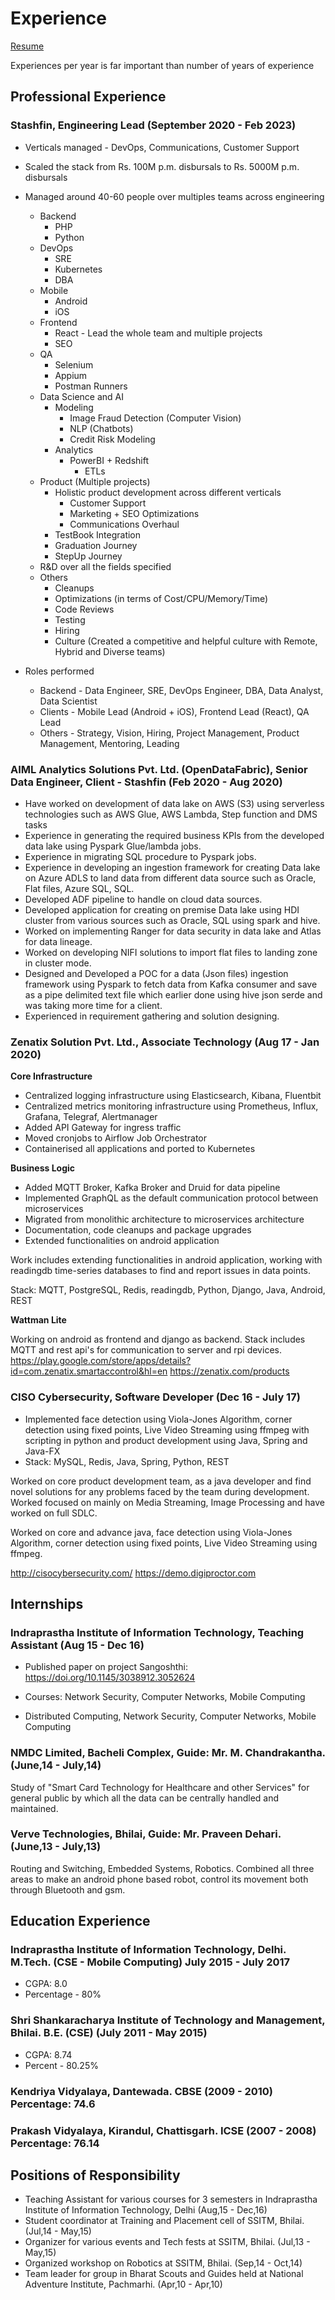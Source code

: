 # Experience

[Resume](https://bit.ly/deepak_sood_resume)

Experiences per year is far important than number of years of experience

## Professional Experience

### Stashfin, Engineering Lead (September 2020 - Feb 2023)

- Verticals managed - DevOps, Communications, Customer Support

- Scaled the stack from Rs. 100M p.m. disbursals to Rs. 5000M p.m. disbursals

- Managed around 40-60 people over multiples teams across engineering
  - Backend
    - PHP
    - Python
  - DevOps
    - SRE
    - Kubernetes
    - DBA
  - Mobile
    - Android
    - iOS
  - Frontend
    - React - Lead the whole team and multiple projects
    - SEO
  - QA
    - Selenium
    - Appium
    - Postman Runners
  - Data Science and AI
    - Modeling
      - Image Fraud Detection (Computer Vision)
      - NLP (Chatbots)
      - Credit Risk Modeling
    - Analytics
      - PowerBI + Redshift
        - ETLs
  - Product (Multiple projects)
    - Holistic product development across different verticals
      - Customer Support
      - Marketing + SEO Optimizations
      - Communications Overhaul
    - TestBook Integration
    - Graduation Journey
    - StepUp Journey
  - R&D over all the fields specified
  - Others
    - Cleanups
    - Optimizations (in terms of Cost/CPU/Memory/Time)
    - Code Reviews
    - Testing
    - Hiring
    - Culture (Created a competitive and helpful culture with Remote, Hybrid and Diverse teams)
- Roles performed
  - Backend - Data Engineer, SRE, DevOps Engineer, DBA, Data Analyst, Data Scientist
  - Clients - Mobile Lead (Android + iOS), Frontend Lead (React), QA Lead
  - Others - Strategy, Vision, Hiring, Project Management, Product Management, Mentoring, Leading

### AIML Analytics Solutions Pvt. Ltd. (OpenDataFabric), Senior Data Engineer, Client - Stashfin (Feb 2020 - Aug 2020)

- Have worked on development of data lake on AWS (S3) using serverless technologies such as AWS Glue, AWS Lambda, Step function and DMS tasks
- Experience in generating the required business KPIs from the developed data lake using Pyspark Glue/lambda jobs.
- Experience in migrating SQL procedure to Pyspark jobs.
- Experience in developing an ingestion framework for creating Data lake on Azure ADLS to land data from different data source such as Oracle, Flat files, Azure SQL, SQL.
- Developed ADF pipeline to handle on cloud data sources.
- Developed application for creating on premise Data lake using HDI cluster from various sources such as Oracle, SQL using spark and hive.
- Worked on implementing Ranger for data security in data lake and Atlas for data lineage.
- Worked on developing NIFI solutions to import flat files to landing zone in cluster mode.
- Designed and Developed a POC for a data (Json files) ingestion framework using Pyspark to fetch data from Kafka consumer and save as a pipe delimited text file which earlier done using hive json serde and was taking more time for a client.
- Experienced in requirement gathering and solution designing.

### Zenatix Solution Pvt. Ltd., Associate Technology (Aug 17 - Jan 2020)

**Core Infrastructure**

- Centralized logging infrastructure using Elasticsearch, Kibana, Fluentbit
- Centralized metrics monitoring infrastructure using Prometheus, Influx, Grafana, Telegraf, Alertmanager
- Added API Gateway for ingress traffic
- Moved cronjobs to Airflow Job Orchestrator
- Containerised all applications and ported to Kubernetes

**Business Logic**

- Added MQTT Broker, Kafka Broker and Druid for data pipeline
- Implemented GraphQL as the default communication protocol between microservices
- Migrated from monolithic architecture to microservices architecture
- Documentation, code cleanups and package upgrades
- Extended functionalities on android application

Work includes extending functionalities in android application, working with readingdb time-series databases to find and report issues in data points.

Stack: MQTT, PostgreSQL, Redis, readingdb, Python, Django, Java, Android, REST

**Wattman Lite**

Working on android as frontend and django as backend. Stack includes MQTT and rest api's for communication to server and rpi devices. <https://play.google.com/store/apps/details?id=com.zenatix.smartaccontrol&hl=en> <https://zenatix.com/products>

### CISO Cybersecurity, Software Developer (Dec 16 - July 17)

- Implemented face detection using Viola-Jones Algorithm, corner detection using fixed points, Live Video Streaming using ffmpeg with scripting in python and product development using Java, Spring and Java-FX
- Stack: MySQL, Redis, Java, Spring, Python, REST

Worked on core product development team, as a java developer and find novel solutions for any problems faced by the team during development. Worked focused on mainly on Media Streaming, Image Processing and have worked on full SDLC.

Worked on core and advance java, face detection using Viola-Jones Algorithm, corner detection using fixed points, Live Video Streaming using ffmpeg.

<http://cisocybersecurity.com/> <https://demo.digiproctor.com>

## Internships

### Indraprastha Institute of Information Technology, Teaching Assistant (Aug 15 - Dec 16)

- Published paper on project Sangoshthi: <https://doi.org/10.1145/3038912.3052624>
- Courses: Network Security, Computer Networks, Mobile Computing

- Distributed Computing, Network Security, Computer Networks, Mobile Computing

### NMDC Limited, Bacheli Complex, Guide: Mr. M. Chandrakantha. (June,14 - July,14)

Study of "Smart Card Technology for Healthcare and other Services" for general public by which all the data can be centrally handled and maintained.

### Verve Technologies, Bhilai, Guide: Mr. Praveen Dehari. (June,13 - July,13)

Routing and Switching, Embedded Systems, Robotics. Combined all three areas to make an android phone based robot, control its movement both through Bluetooth and gsm.

## Education Experience

### Indraprastha Institute of Information Technology, Delhi. M.Tech. (CSE - Mobile Computing) July 2015 - July 2017

- CGPA: 8.0
- Percentage - 80%

### Shri Shankaracharya Institute of Technology and Management, Bhilai. B.E. (CSE) (July 2011 - May 2015)

- CGPA: 8.74
- Percent - 80.25%

### Kendriya Vidyalaya, Dantewada. CBSE (2009 - 2010) Percentage: 74.6

### Prakash Vidyalaya, Kirandul, Chattisgarh. ICSE (2007 - 2008) Percentage: 76.14

## Positions of Responsibility

- Teaching Assistant for various courses for 3 semesters in Indraprastha Institute of Information Technology, Delhi (Aug,15 - Dec,16)
- Student coordinator at Training and Placement cell of SSITM, Bhilai. (Jul,14 - May,15)
- Organizer for various events and Tech fests at SSITM, Bhilai. (Jul,13 - May,15)
- Organized workshop on Robotics at SSITM, Bhilai. (Sep,14 - Oct,14)
- Team leader for group in Bharat Scouts and Guides held at National Adventure Institute, Pachmarhi. (Apr,10 - Apr,10)
